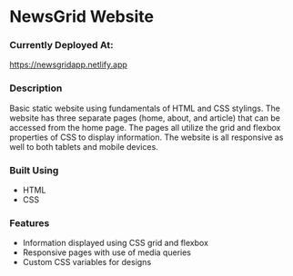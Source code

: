 # NewsGrid Website

### Currently Deployed At:

https://newsgridapp.netlify.app

### Description

Basic static website using fundamentals of HTML and CSS stylings. The website has three separate pages (home, about, and article) that can be accessed from the home page. The pages all utilize the grid and flexbox properties of CSS to display information. The website is all responsive as well to both tablets and mobile devices.

### Built Using

-   HTML
-   CSS

### Features

-   Information displayed using CSS grid and flexbox
-   Responsive pages with use of media queries
-   Custom CSS variables for designs
